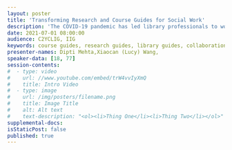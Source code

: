 ```yaml
---
layout: poster
title: 'Transforming Research and Course Guides for Social Work'
description: 'The COVID-19 pandemic has led library professionals to work in close collaboration and be more creative and innovative in digitally delivering their resources and services. This session discusses the pilot project between two library departments to transform research and course guides for Social Work. Although librarians spend considerable efforts creating these guides, students often have problems navigating, locating, and using them. The presenters will share the factors attributing to the low and limited use of these guides, such as the overwhelming number of hidden guides, overloaded resources without a learning context, partial duplication and similarity among siloed guides. The presenters will also describe transforming the Social Work research and course guide into a one-stop-shop with a creative approach. By the end of this session, attendees will learn how to pull various resources, embed interactive service points, integrate the guides via multiple venues, and facilitate increased faculty collaboration to better meet students at the point of their needs.'
date: 2021-07-01 08:00:00
audience: C2YCLIG, IIG
keywords: course guides, research guides, library guides, collaboration, COVID-19 pandemic, social work
presenter-names: Dipti Mehta,Xiaocan (Lucy) Wang,
speaker-data: [18, 77]
session-contents:
#  - type: video
#    url: //www.youtube.com/embed/trW4vvIyXmQ
#    title: Intro Video
#  - type: image
#    url: /img/posters/filename.png
#    title: Image Title
#    alt: Alt text
#    text-description: "<ol><li>Thing One</li><li>Thing Two</li></ol>"
supplemental-docs:
isStaticPost: false
published: true
---
```

